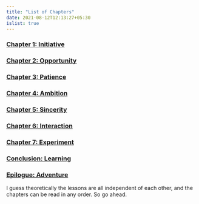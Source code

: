 ```yaml
---
title: "List of Chapters"
date: 2021-08-12T12:13:27+05:30
islist: true
---
```


### [Chapter 1: Initiative](/chapter1)

### [Chapter 2: Opportunity](/chapter2)

### [Chapter 3: Patience](/chapter3)

### [Chapter 4: Ambition](/chapter4)

### [Chapter 5: Sincerity](/chapter5)

### [Chapter 6: Interaction](/chapter6)

### [Chapter 7: Experiment](/chapter7)

### [Conclusion: Learning](/conclusion)

### [Epilogue: Adventure](/epilogue)

<div class="invis">I guess theoretically the lessons are all independent of each other,
and the chapters can be read in any order. So go ahead.</div>

